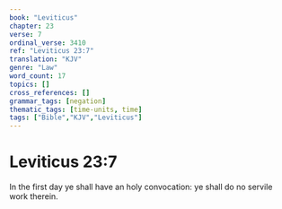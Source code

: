 ```yaml
---
book: "Leviticus"
chapter: 23
verse: 7
ordinal_verse: 3410
ref: "Leviticus 23:7"
translation: "KJV"
genre: "Law"
word_count: 17
topics: []
cross_references: []
grammar_tags: [negation]
thematic_tags: [time-units, time]
tags: ["Bible","KJV","Leviticus"]
---
```


# Leviticus 23:7

In the first day ye shall have an holy convocation: ye shall do no servile work therein.

